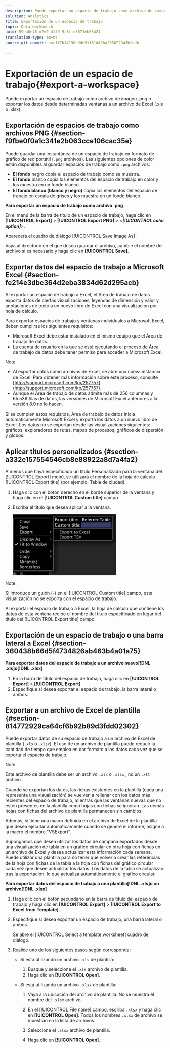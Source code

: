 ```yaml
---
description: Puede exportar un espacio de trabajo como archivo de imagen .png o exportar los datos desde determinadas ventanas a un archivo de Excel (.xls o .xlsx).
solution: Analytics
title: Exportación de un espacio de trabajo
topic: Data workbench
uuid: 59ea6e46-d2e9-41f9-9c8f-e3071eb65424
translation-type: tm+mt
source-git-commit: aec1f7b14198cdde91f61d490a235022943bfedb

---
```



# Exportación de un espacio de trabajo{#export-a-workspace}

Puede exportar un espacio de trabajo como archivo de imagen .png o exportar los datos desde determinadas ventanas a un archivo de Excel (.xls o .xlsx).

## Exportación de espacios de trabajo como archivos PNG {#section-f9fbe0f0a1c341e2b063cce106cac35e}

Puede guardar una instantánea de un espacio de trabajo en formato de gráfico de red portátil (`.png` archivos). Las siguientes opciones de color están disponibles al guardar espacios de trabajo como `.png` archivos:

* **El fondo** negro copia el espacio de trabajo como se muestra.
* **El fondo** blanco copia los elementos del espacio de trabajo en color y los muestra en un fondo blanco.
* **El fondo blanco (blanco y negro)** copia los elementos del espacio de trabajo en escala de grises y los muestra en un fondo blanco.

**Para exportar un espacio de trabajo como archivo .png**

En el menú de la barra de título de un espacio de trabajo, haga clic en **[!UICONTROL Export]** > **[!UICONTROL Export PNG]** > *&lt;**[!UICONTROL color option]**>*.

Aparecerá el cuadro de diálogo [!UICONTROL Save Image As] .

Vaya al directorio en el que desea guardar el archivo, cambie el nombre del archivo si es necesario y haga clic en **[!UICONTROL Save]**.

## Exportar datos del espacio de trabajo a Microsoft Excel {#section-fe214e3dbc364d2eba3834d62d295acb}

Al exportar un espacio de trabajo a Excel, el Área de trabajo de datos exporta datos de ciertas visualizaciones, leyendas de dimensión y valor y anotaciones de texto a un nuevo libro de Excel con una visualización por hoja de cálculo.

Para exportar espacios de trabajo y ventanas individuales a Microsoft Excel, deben cumplirse los siguientes requisitos:

* Microsoft Excel debe estar instalado en el mismo equipo que el Área de trabajo de datos.
* La cuenta de usuario en la que se está ejecutando el proceso de Área de trabajo de datos debe tener permiso para acceder a Microsoft Excel.

>[!NOTE]
>
>* Al exportar datos como archivos de Excel, se abre una nueva instancia de Excel. Para obtener más información sobre este proceso, consulte [http://support.microsoft.com/kb/257757](http://support.microsoft.com/kb/257757).
>* Aunque el Área de trabajo de datos admite más de 256 columnas y 65.536 filas de datos, las versiones de Microsoft Excel anteriores a la versión 8.0 no lo hacen.
>



Si se cumplen estos requisitos, Área de trabajo de datos inicia automáticamente Microsoft Excel y exporta los datos a un nuevo libro de Excel. Los datos no se exportan desde las visualizaciones siguientes: gráficos, exploradores de rutas, mapas de procesos, gráficos de dispersión y globos.

## Aplicar títulos personalizados {#section-a332e157554546cb8e88922a8d7a4fa2}

A menos que haya especificado un título Personalizado para la ventana del [!UICONTROL Export] menú, se utilizará el nombre de la hoja de cálculo [!UICONTROL Export title] (por ejemplo, Tabla de ciudad).

1. Haga clic con el botón derecho en el borde superior de la ventana y haga clic en el **[!UICONTROL Custom title]** campo.
1. Escriba el título que desea aplicar a la ventana.

   ![](assets/mnu_window_TitleBar_Export.png)

>[!NOTE]
>
>Si introduce un guión (-) en el [!UICONTROL Custom title] campo, esta visualización no se exporta con el espacio de trabajo.

Al exportar el espacio de trabajo a Excel, la hoja de cálculo que contiene los datos de esta ventana recibe el nombre del título especificado en lugar del título del [!UICONTROL Export title] campo.

## Exportación de un espacio de trabajo o una barra lateral a Excel {#section-360438b66d5f4734826ab463b4a01a75}

**Para exportar datos del espacio de trabajo a un archivo nuevo[!DNL .xls]o[!DNL .xlsx]**

1. En la barra de título del espacio de trabajo, haga clic en **[!UICONTROL Export]** > **[!UICONTROL Export]**.
1. Especifique si desea exportar el espacio de trabajo, la barra lateral o ambos.

## Exportar a un archivo de Excel de plantilla {#section-814772929ca64cf6b92b89d3fdd02302}

Puede exportar datos de su espacio de trabajo a un archivo de Excel de plantilla (`.xls` o `.xlsx`). El uso de un archivo de plantilla puede reducir la cantidad de tiempo que emplea en dar formato a los datos cada vez que se exporta el espacio de trabajo.

>[!NOTE]
>
>Este archivo de plantilla debe ser un archivo `.xls` o `.xlsx` , no un `.xlt` archivo.

Cuando se exportan los datos, las fichas existentes en la plantilla (cada una representa una visualización) se vuelven a rellenar con los datos más recientes del espacio de trabajo, mientras que las ventanas nuevas que no estén presentes en la plantilla como hojas con fichas se ignoran. Las demás hojas con fichas del archivo de plantilla permanecen sin cambios.

Además, si tiene una macro definida en el archivo de Excel de la plantilla que desea ejecutar automáticamente cuando se genere el informe, asigne a la macro el nombre &quot;VSExport&quot;.

Supongamos que desea utilizar los datos de campaña exportados desde una visualización de tabla en un gráfico circular en otra hoja con fichas en un archivo de Excel y desea actualizar esta información cada semana. Puede utilizar una plantilla para no tener que volver a crear las referencias de la hoja con fichas de la tabla a la hoja con fichas del gráfico circular cada vez que desee actualizar los datos. Los datos de la tabla se actualizan tras la exportación, lo que actualiza automáticamente el gráfico circular.

**Para exportar datos del espacio de trabajo a una plantilla[!DNL .xls]o un archivo[!DNL .xlsx]**

1. Haga clic con el botón secundario en la barra de título del espacio de trabajo y haga clic en **[!UICONTROL Export]** > **[!UICONTROL Export to Excel from Template]**.
1. Especifique si desea exportar un espacio de trabajo, una barra lateral o ambos.

   Se abre el [!UICONTROL Select a template worksheet] cuadro de diálogo.

1. Realice uno de los siguientes pasos según corresponda:

   * Si está utilizando un archivo `.xls` de plantilla:

      1. Busque y seleccione el `.xls` archivo de plantilla.
      1. Haga clic en **[!UICONTROL Open]**.
   * Si está utilizando un archivo `.xlsx` de plantilla:

      1. Vaya a la ubicación del archivo de plantilla. No se muestra el nombre del `.xlsx` archivo.
      1. En el [!UICONTROL File name] campo, escriba `.xlsx` y haga clic en **[!UICONTROL Open]**. Todos los nombres `.xlsx` de archivo se muestran en la lista de archivos.

      1. Seleccione el `.xlsx` archivo de plantilla.
      1. Haga clic en **[!UICONTROL Open]**.


